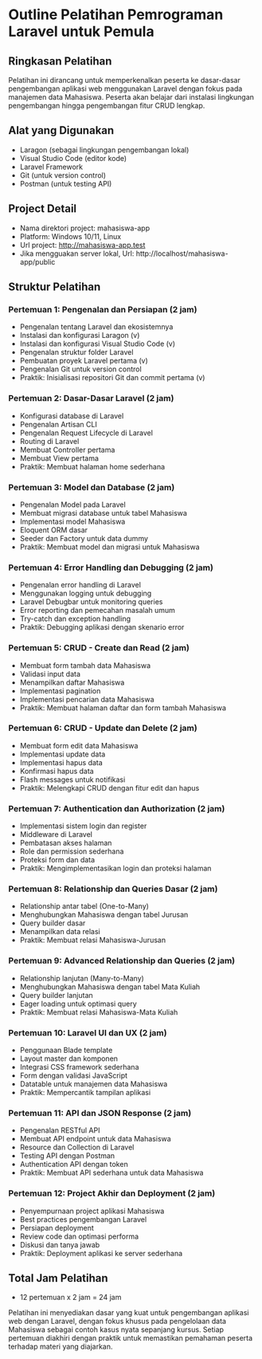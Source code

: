 # Outline Pelatihan Pemrograman Laravel untuk Pemula

## Ringkasan Pelatihan
Pelatihan ini dirancang untuk memperkenalkan peserta ke dasar-dasar pengembangan aplikasi web menggunakan Laravel dengan fokus pada manajemen data Mahasiswa. Peserta akan belajar dari instalasi lingkungan pengembangan hingga pengembangan fitur CRUD lengkap.


## Alat yang Digunakan
- Laragon (sebagai lingkungan pengembangan lokal)
- Visual Studio Code (editor kode)
- Laravel Framework
- Git (untuk version control)
- Postman (untuk testing API)

## Project Detail
- Nama direktori project: mahasiswa-app
- Platform: Windows 10/11, Linux
- Url project: http://mahasiswa-app.test
- Jika mengguakan server lokal, Url: http://localhost/mahasiswa-app/public

## Struktur Pelatihan

### Pertemuan 1: Pengenalan dan Persiapan (2 jam)
- Pengenalan tentang Laravel dan ekosistemnya
- Instalasi dan konfigurasi Laragon (v)
- Instalasi dan konfigurasi Visual Studio Code (v)
- Pengenalan struktur folder Laravel
- Pembuatan proyek Laravel pertama (v)
- Pengenalan Git untuk version control
- Praktik: Inisialisasi repositori Git dan commit pertama (v)

### Pertemuan 2: Dasar-Dasar Laravel (2 jam)
- Konfigurasi database di Laravel
- Pengenalan Artisan CLI
- Pengenalan Request Lifecycle di Laravel
- Routing di Laravel
- Membuat Controller pertama
- Membuat View pertama
- Praktik: Membuat halaman home sederhana

### Pertemuan 3: Model dan Database (2 jam)
- Pengenalan Model pada Laravel
- Membuat migrasi database untuk tabel Mahasiswa
- Implementasi model Mahasiswa
- Eloquent ORM dasar
- Seeder dan Factory untuk data dummy
- Praktik: Membuat model dan migrasi untuk Mahasiswa

### Pertemuan 4: Error Handling dan Debugging (2 jam)
- Pengenalan error handling di Laravel
- Menggunakan logging untuk debugging
- Laravel Debugbar untuk monitoring queries
- Error reporting dan pemecahan masalah umum
- Try-catch dan exception handling
- Praktik: Debugging aplikasi dengan skenario error

### Pertemuan 5: CRUD - Create dan Read (2 jam)
- Membuat form tambah data Mahasiswa
- Validasi input data
- Menampilkan daftar Mahasiswa
- Implementasi pagination
- Implementasi pencarian data Mahasiswa
- Praktik: Membuat halaman daftar dan form tambah Mahasiswa

### Pertemuan 6: CRUD - Update dan Delete (2 jam)
- Membuat form edit data Mahasiswa
- Implementasi update data
- Implementasi hapus data
- Konfirmasi hapus data
- Flash messages untuk notifikasi
- Praktik: Melengkapi CRUD dengan fitur edit dan hapus

### Pertemuan 7: Authentication dan Authorization (2 jam)
- Implementasi sistem login dan register
- Middleware di Laravel
- Pembatasan akses halaman
- Role dan permission sederhana
- Proteksi form dan data
- Praktik: Mengimplementasikan login dan proteksi halaman

### Pertemuan 8: Relationship dan Queries Dasar (2 jam)
- Relationship antar tabel (One-to-Many)
- Menghubungkan Mahasiswa dengan tabel Jurusan
- Query builder dasar
- Menampilkan data relasi
- Praktik: Membuat relasi Mahasiswa-Jurusan

### Pertemuan 9: Advanced Relationship dan Queries (2 jam)
- Relationship lanjutan (Many-to-Many)
- Menghubungkan Mahasiswa dengan tabel Mata Kuliah
- Query builder lanjutan
- Eager loading untuk optimasi query
- Praktik: Membuat relasi Mahasiswa-Mata Kuliah

### Pertemuan 10: Laravel UI dan UX (2 jam)
- Penggunaan Blade template
- Layout master dan komponen
- Integrasi CSS framework sederhana
- Form dengan validasi JavaScript
- Datatable untuk manajemen data Mahasiswa
- Praktik: Mempercantik tampilan aplikasi

### Pertemuan 11: API dan JSON Response (2 jam)
- Pengenalan RESTful API
- Membuat API endpoint untuk data Mahasiswa
- Resource dan Collection di Laravel
- Testing API dengan Postman
- Authentication API dengan token
- Praktik: Membuat API sederhana untuk data Mahasiswa

### Pertemuan 12: Project Akhir dan Deployment (2 jam)
- Penyempurnaan project aplikasi Mahasiswa
- Best practices pengembangan Laravel
- Persiapan deployment
- Review code dan optimasi performa
- Diskusi dan tanya jawab
- Praktik: Deployment aplikasi ke server sederhana

## Total Jam Pelatihan
- 12 pertemuan x 2 jam = 24 jam

Pelatihan ini menyediakan dasar yang kuat untuk pengembangan aplikasi web dengan Laravel, dengan fokus khusus pada pengelolaan data Mahasiswa sebagai contoh kasus nyata sepanjang kursus. Setiap pertemuan diakhiri dengan praktik untuk memastikan pemahaman peserta terhadap materi yang diajarkan.
